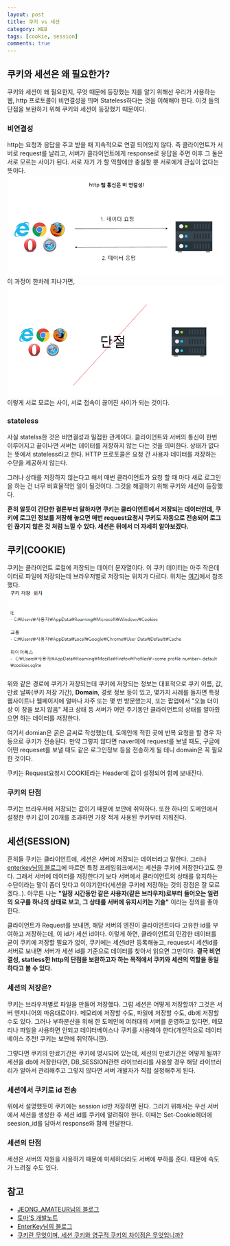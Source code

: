 ```yaml
---
layout: post
title: 쿠키 vs 세션
category: WEB
tags: [cookie, session]
comments: true
---
```


## 쿠키와 세션은 왜 필요한가?
쿠키와 세션이 왜 필요한지, 무엇 때문에 등장했는 지를 알기 위해선 우리가 사용하는 웹, http 프로토콜이 비연결성을 띄며 Stateless하다는 것을 이해해야 한다. 이것 들의 단점을 보완하기 위해 쿠키와 세션이 등장했기 때문이다.

### 비연결성
http는 요청과 응답을 주고 받을 때 지속적으로 연결 되어있지 않다. 즉 클라이언트가 서버로 request를 날리고, 서버가 클라이언트에게 response로 응답을 주면 이후 그 둘은 서로 모르는 사이가 된다. 서로 자기 가 할 역할에만 충실할 뿐 서로에게 관심이 없다는 뜻이다. 
![cookie1](/public/img/cookie/1.PNG)
이 과정이 한차례 지나가면, 
![cookie2](/public/img/cookie/2.PNG)
이렇게 서로 모르는 사이, 서로 접속이 끊어진 사이가 되는 것이다.

### stateless
사실 statelss한 것은 비연결성과 밀접한 관계이다. 클라이언트와 서버의 통신이 한번 이루어지고 끝이나면 서버는 데이터를 저장하지 않는 다는 것을 의미한다. 상태가 없다는 뜻에서 stateless라고 한다. HTTP 프로토콜은 요청 간 사용자 데이터를 저장하는 수단을 제공하지 않는다.

그러나 상태를 저장하지 않는다고 해서 매번 클라이언트가 요청 할 때 마다 새로 로그인을 하는 건 너무 비효율적인 일이 될것이다. 그것을 해결하기 위해 쿠키와 세션이 등장했다.

**흔히 알듯이 간단한 결론부터 말하자면 쿠키는 클라이언트에서 저장되는 데이터인데, 쿠키에 로그인 정보를 저장해 놓으면 매번 request요청시 쿠키도 자동으로 전송되어 로그인 끊기지 않은 것 처럼 느낄 수 있다. 세션은 뒤에서 더 자세히 알아보겠다.**

## 쿠키(COOKIE)
쿠키는 클라이언트 로컬에 저장되는 데이터 문자열이다. 이 쿠키 데이터는 아주 작은데이터로 파일에 저장되는데 브라우저별로 저장되는 위치가 다르다. 위치는 [여기](https://m.blog.naver.com/PostView.nhn?blogId=krquddnr37&logNo=20203705957&proxyReferer=https%3A%2F%2Fwww.google.co.kr%2F)에서 참조했다.
![cookie3](/public/img/cookie/3.PNG)

위와 같은 경로에 쿠키가 저장되는데 쿠키에 저장되는 정보는 대표적으로 쿠키 이름, 값, 만료 날짜(쿠키 저장 기간), **Domain**, 경로 정보 등이 있고, 몇가지 사례를 들자면 특정 웹사이트나 웹페이지에 얼마나 자주 또는 몇 번 방문했는지, 또는 팝업에서 "오늘 더이상 이 창을 보지 않음" 체크 상태 등 서버가 어떤 주기동안 클라이언트의 상태를 알아줬으면 하는 데이터를 저장한다.

여기서 domian은 굵은 글씨로 작성했는데, 도메인에 적힌 곳에 반복 요청을 할 경우 자동으로 쿠키가 전송된다. 만약 그렇지 않다면 naver에에 request를 보낼 때도, 구글에 어떤 requeset를 보낼 때도 같은 로그인정보 등을 전송하게 될 테니 domain은 꼭 필요한 것이다.

쿠키는 Request요청시 COOKIE라는 Header에 값이 설정되어 함께 보내진다.

### 쿠키의 단점
쿠키는 브라우저에 저장되는 값이기 때문에 보안에 취약하다. 또한 하나의 도메인에서 설정한 쿠키 값이 20개를 초과하면 가장 적게 사용된 쿠키부터 지워진다.

## 세션(SESSION)
흔히들 쿠키는 클라이언트에, 세션은 서버에 저장되는 데이터라고 말한다. 그러나 [enterkey님의 블로그](http://enterkey.tistory.com/419)에 따르면 특정 프레임워크에서는 세션을 쿠키에 저장한다고도 한다. 그래서 서버에 데이터를 저장한다기 보다 서버에서 클라이언트의 상태를 유지하는 수단이라는 말이 좀더 맞다고 이야기한다(세션을 쿠키에 저장하는 것의 장점은 잘 모르겠다..). 
아무튼 나는 **"일정 시간동안 같은 사용자(같은 브라우저)로부터 들어오는 일련의 요구를 하나의 상태로 보고, 그 상태를 서버에 유지시키는 기술"** 이라는 정의를 좋아한다.

클라이언트가 Request를 보내면, 해당 서버의 엔진이 클라이언트마다 고유한 id를 부여하고 저장하는데, 이 id가 세션 id이다. 이렇게 하면, 클라이언트의 민감한 데이터를 굳이 쿠키에 저장할 필요가 없이, 쿠키에는 세션id만 등록해놓고, request시 세션id를 서버로 보내면 서버가 세션 id를 기준으로 데이터를 찾아서 읽으면 그만이다. **결국 비연결성, statless한 http의 단점을 보완하고자 하는 목적에서 쿠키와 세션의 역할을 동일하다고 볼 수 있다.**

### 세션의 저장은?
쿠키는 브라우저별로 파일을 만들어 저장했다. 그럼 세션은 어떻게 저장할까? 그것은 서버 엔지니어의 마음대로이다. 메모리에 저장할 수도, 파일에 저장할 수도, db에 저장할 수도 있다. 그러나 부하분산을 위해 한 도메인에 여러대의 서버를 운영하고 있다면, 메모리나 파일을 사용하면 안되고 데이터베이스나 쿠키를 사용해야 한다(개인적으로 데이터베이스 추천! 쿠키는 보안에 취약하니깐).

그렇다면 쿠키의 만료기간은 쿠키에 명시되어 있는데, 세션의 만료기간은 어떻게 될까? 세션을 db에 저장한다면, DB_SESSION관련 라이브러리를 사용할 경우 해당 라이브러리가 알아서 관리해주고 그렇지 않다면 서버 개발자가 직접 설정해주게 된다.

### 세션에서 쿠키로 id 전송
위에서 설명했듯이 쿠키에는 session id만 저장하면 된다. 그러기 위해서는 우선 서버에서 세션을 생성한 후 세션 id를 쿠키에 알려줘야 한다. 이때는 Set-Cookie헤더에 seesion_id를 담아서 response와 함께 전달한다.

### 세션의 단점
세션은 서버의 자원을 사용하기 때문에 미세하더라도 서버에 부하를 준다. 때문에 속도가 느려질 수도 있다.


## 참고
* [JEONG_AMATEUR님의 블로그](http://jeong-pro.tistory.com/80)
* [토마'S 개발노트](http://toma0912.tistory.com/67)
* [EnterKey님의 블로그](http://enterkey.tistory.com/419)
* [쿠키란 무엇이며, 세션 쿠키와 영구적 쿠키의 차이점은 무엇입니까?](https://www.cisco.com/c/en/us/products/collateral/security/web-security-appliance/kr/117925-technote-csc-00.html)